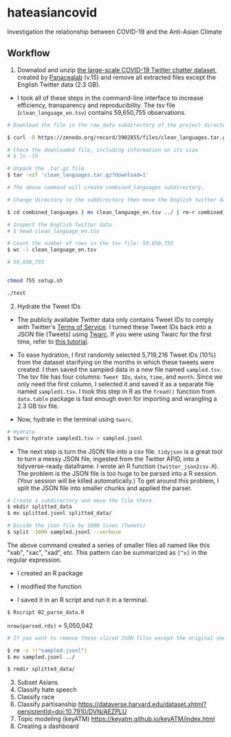 # hateasiancovid
Investigation the relationship between COVID-19 and the Anti-Asian Climate

## Workflow
1. Downalod and unzip [the large-scale COVID-19 Twitter chatter dataset](https://zenodo.org/record/3902855#.XvZFBXVKhEZ), created by [Panacealab](http://www.panacealab.org/) (v.15) and remove all extracted files except the English Twitter data (2.3 GB).

- I took all of these steps in the command-line interface to increase efficiency, transparency and reproducibility. The tsv file (`clean_language_en.tsv`) contains 59,650,755 observations.

```bash
# Download the file in the raw_data subdirectory of the project directory

$ curl -O https://zenodo.org/record/3902855/files/clean_languages.tar.gz?download=1

# Check the downloaded file, including information on its size
# $ ls -lh

# Unpack the .tar.gz file
$ tar -xzf 'clean_languages.tar.gz?download=1'

# The above command will create combined_languages subdirectory.

# Change directory to the subdirectory then move the English twitter data to the parent directory and then remove the subdirectory

$ cd combined_languages | mv clean_language_en.tsv ../ | rm-r combined_languages/

# Inspect the English Twitter data
# $ head clean_language_en.tsv

# Count the number of rows in the tsv file: 59,650,755
$ wc -l clean_language_en.tsv

# 59,650,755
```

```bash

```

```bash
chmod 755 setup.sh

./test
```
2. Hydrate the Tweet IDs

- The publicly available Twitter data only contains Tweet IDs to comply with Twitter's [Terms of Service](https://developer.twitter.com/en/developer-terms/agreement-and-policy). I turned these Tweet IDs back into a JSON file (Tweets) using [Twarc](https://github.com/DocNow/twarc). If you were using Twarc for the first time, refer to [this tutorial](https://github.com/alblaine/twarc-tutorial).

- To ease hydration, I first randomly selected 5,719,216 Tweet IDs (10%) from the dataset starifying on the months in which these tweets were created. I then saved the sampled data in a new file named `sampled.tsv`. The tsv file has four columns: `Tweet IDs`, `date`, `time`, and `month`. Since we only need the first column, I selected it and saved it as a separate file named `sampled1.tsv`. I took this step in R as the `fread()` function from `data.table` package is fast enough even for importing and wrangling a 2.3 GB tsv file.

- Now, hydrate in the terminal using `twarc`.

```bash
# Hydrate
$ twarc hydrate sampled1.tsv > sampled.jsonl

```

- The next step is turn the JSON file into a csv file. `tidyjson` is a great tool to turn a messy JSON file, ingested from the Twitter APID, into a tidyverse-ready dataframe. I wrote an R function (`twitter_json2csv.R`). The problem is the JSON file is too huge to be parsed into a R session. (Your session will be killed automatically.) To get around this problem, I split the JSON file into smaller chunks and applied the parser.

```bash
# Create a subdirectory and move the file there
$ mkdir splitted_data
$ mv splitted.jsonl splitted_data/

# Divide the json file by 1000 lines (Tweets)
$ split -1000 sampled.jsonl --verbose
```

The above command created a series of smaller files all named like this "xab", "xac", "xad", etc. This pattern can be summarized as `[^x]` in the regular expression.

- I created an R package

- I modified the function

- I saved it in an R script and run it in a terminal.

```bash
$ Rscript 02_parse_data.R
```

`nrow(parsed.rds)` = 5,050,042

```bash
# If you want to remove these sliced JSON files except the original one then type

$ rm -v !("sampled.jsonl")
$ mv sampled.jsonl ../

$ rmdir splitted_data/
````
3. Subset Asians
4. Classify hate speech
5. Classify race
6. Classify partisanship https://dataverse.harvard.edu/dataset.xhtml?persistentId=doi:10.7910/DVN/AEZPLU
7. Topic modeling (keyATM) https://keyatm.github.io/keyATM/index.html
8. Creating a dashboard
